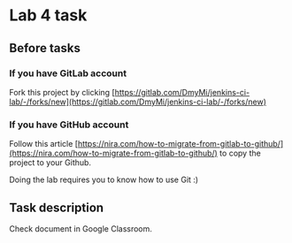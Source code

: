 # Lab 4 task

## Before tasks

### If you have GitLab account
Fork this project by clicking [https://gitlab.com/DmyMi/jenkins-ci-lab/-/forks/new](https://gitlab.com/DmyMi/jenkins-ci-lab/-/forks/new)
### If you have GitHub account
Follow this article [https://nira.com/how-to-migrate-from-gitlab-to-github/](https://nira.com/how-to-migrate-from-gitlab-to-github/) to copy the project to your Github.

Doing the lab requires you to know how to use Git :)

## Task description
Check document in Google Classroom.